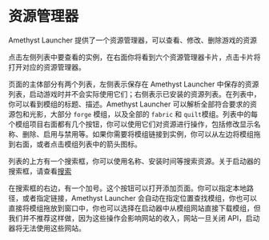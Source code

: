 # 资源管理器

Amethyst Launcher 提供了一个资源管理器，可以查看、修改、删除游戏的资源

点击左侧列表中要查看的实例，在右面你将看到六个资源管理器卡片，点击卡片将打开对应的资源管理器。

页面的主体部分有两个列表，左侧表示保存在 Amethyst Launcher 中保存的资源列表，启动游戏时并不会实际使用它们；右侧表示已安装的资源列表。在列表中，你可以看到模组的标题、描述。Amethyst Launcher 可以解析全部符合要求的资源包和光影，大部分 `forge` 模组，以及全部的 `fabric` 和 `quilt`模组。列表中的每个模组项目右面都有几个按钮，你可以使用它们对资源进行操作，包括修改显示名称、删除、启用与禁用等。如果你需要将模组链接到实例，你可以从左边将模组拖到右面，或者点击模组列表中的箭头图标。


列表的上方有一个搜索框，你可以使用名称、安装时间等搜索资源。关于启动器的搜索框，请查看[搜索](/guide/search)

在搜索框的右边，有一个加号。这个按钮可以打开添加页面。你可以指定本地路径，或者指定链接，Amethyst Launcher 会自动在指定位置查找模组，你也可以直接将模组拖放到窗口中，你也可以选择在启动器中从模组网站直接下载模组，但我们并不推荐这样做，因为这些操作会影响网站的收入，网站一旦关闭 API，启动器将无法使用这些网站。

